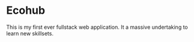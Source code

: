 # Ecohub
This is my first ever fullstack web application. It a massive undertaking to learn new skillsets.
